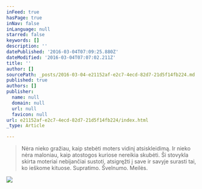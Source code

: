 ```yaml
---
inFeed: true
hasPage: true
inNav: false
inLanguage: null
starred: false
keywords: []
description: ''
datePublished: '2016-03-04T07:09:25.880Z'
dateModified: '2016-03-04T07:07:02.211Z'
title: ''
author: []
sourcePath: _posts/2016-03-04-e21152af-e2c7-4ecd-82d7-21d5f14fb224.md
published: true
authors: []
publisher:
  name: null
  domain: null
  url: null
  favicon: null
url: e21152af-e2c7-4ecd-82d7-21d5f14fb224/index.html
_type: Article

---
```

> Nėra nieko gražiau, kaip stebėti moters vidinį atsiskleidimą. Ir nieko nėra maloniau, kaip atostogos kuriose nereikia skubėti. Ši stovykla skirta moteriai nebijančiai sustoti, atsigręžti į save ir savyje surasti tai, ko ieškome kituose. Supratimo.  Švelnumo.  Meilės.

![](https://s3-us-west-2.amazonaws.com/the-grid-img/p/32ba61ae3e59a678648ba8cc1dbc3f7f99829512.jpg)